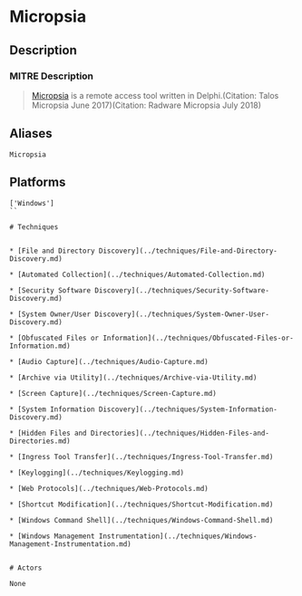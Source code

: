 
# Micropsia

## Description

### MITRE Description

> [Micropsia](https://attack.mitre.org/software/S0339) is a remote access tool written in Delphi.(Citation: Talos Micropsia June 2017)(Citation: Radware Micropsia July 2018)

## Aliases

```
Micropsia
```

## Platforms

```
['Windows']
``

# Techniques


* [File and Directory Discovery](../techniques/File-and-Directory-Discovery.md)

* [Automated Collection](../techniques/Automated-Collection.md)
    
* [Security Software Discovery](../techniques/Security-Software-Discovery.md)
    
* [System Owner/User Discovery](../techniques/System-Owner-User-Discovery.md)
    
* [Obfuscated Files or Information](../techniques/Obfuscated-Files-or-Information.md)
    
* [Audio Capture](../techniques/Audio-Capture.md)
    
* [Archive via Utility](../techniques/Archive-via-Utility.md)
    
* [Screen Capture](../techniques/Screen-Capture.md)
    
* [System Information Discovery](../techniques/System-Information-Discovery.md)
    
* [Hidden Files and Directories](../techniques/Hidden-Files-and-Directories.md)
    
* [Ingress Tool Transfer](../techniques/Ingress-Tool-Transfer.md)
    
* [Keylogging](../techniques/Keylogging.md)
    
* [Web Protocols](../techniques/Web-Protocols.md)
    
* [Shortcut Modification](../techniques/Shortcut-Modification.md)
    
* [Windows Command Shell](../techniques/Windows-Command-Shell.md)
    
* [Windows Management Instrumentation](../techniques/Windows-Management-Instrumentation.md)
    

# Actors

None
